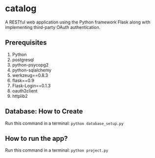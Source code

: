 # catalog
A RESTful web application using the Python framework Flask along with implementing third-party OAuth authentication.

Prerequisites
-------------
1. Python
2. postgresql
3. python-psycopg2
4. python-sqlalchemy
5. werkzeug==0.8.3
6. flask==0.9
7. Flask-Login==0.1.3
8. oauth2client
9. httplib2

Database: How to Create
-----------------------------
Run this command in a terminal: `python database_setup.py`

How to run the app?
-------------
Run this command in a terminal: `python project.py`